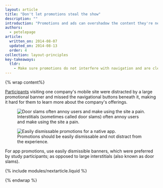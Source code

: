 ```yaml
---
layout: article
title: "Don't let promotions steal the show"
description: ""
introduction: "Promotions and ads can overshadow the content they're next to, and make it harder for users to accomplish tasks."
authors:
  - petelepage
article:
  written_on: 2014-08-07
  updated_on: 2014-08-13
  order: 4
collection: layout-principles
key-takeaways:
  tldr:
    - Make sure promotions do not interfere with navigation and are clearly distinct from calls-to-action.
---
```


{% wrap content%}

[Participants](/web/fundamentals/principles/research-study.html)
visiting one company's mobile site were distracted by a large promotional
banner and missed the navigational buttons beneath it, making it hard for
them to learn more about the company's offerings.

<div class="clear g-wide--pull-1">
  <div class="g--half">
    <figure class="fluid">
      <img src="imgs/hpnav-promo-bad.png" srcset="imgs/hpnav-promo-bad.png 1x, imgs/hpnav-promo-bad-2x.png 2x" alt="Door slams often annoy users and make using the site a pain.">
      <figcaption>Interstitials (sometimes called door slams) often annoy users and make using the site a pain.</figcaption>
    </figure>
  </div>
  <div class="g--half g--last">
    <figure class="fluid">
      <img src="imgs/hpnav-promot-good.png" srcset="imgs/hpnav-promot-good.png 1x, imgs/hpnav-promot-good-2x.png 2x" alt="Easily dismissable promotions for a native app.">
      <figcaption>Promotions should be easily dismissable and not distract from the experience.</figcaption>
      </figure>
  </div>
</div>

For app promotions, use easily dismissible banners, which were preferred by
study participants; as opposed to large interstitials (also known as door
slams).

{% include modules/nextarticle.liquid %}

{% endwrap %}
